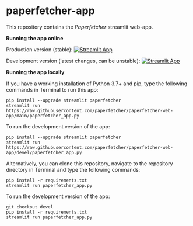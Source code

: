 # paperfetcher-app

This repository contains the *Paperfetcher* streamlit web-app.

**Running the app online**

Production version (stable):
[![Streamlit App](https://static.streamlit.io/badges/streamlit_badge_black_white.svg)](https://paperfetcher-paperfetcher-web-app-paperfetcher-app-0w0vu2.streamlitapp.com/)

Development version (latest changes, can be unstable):
[![Streamlit App](https://static.streamlit.io/badges/streamlit_badge_black_white.svg)](https://paperfetcher-paperfetcher-web-app-paperfetcher-app-devel-nzqpi2.streamlitapp.com/)


**Running the app locally**

If you have a working installation of Python 3.7+ and pip, type the following commands in Terminal to run this app:

```
pip install --upgrade streamlit paperfetcher
streamlit run https://raw.githubusercontent.com/paperfetcher/paperfetcher-web-app/main/paperfetcher_app.py
```

To run the development version of the app:

```
pip install --upgrade streamlit paperfetcher
streamlit run https://raw.githubusercontent.com/paperfetcher/paperfetcher-web-app/devel/paperfetcher_app.py
```

Alternatively, you can clone this repository, navigate to the repository directory in Terminal and type the following commands:

```
pip install -r requirements.txt
streamlit run paperfetcher_app.py
```

To run the development version of the app:

```
git checkout devel
pip install -r requirements.txt
streamlit run paperfetcher_app.py
```
